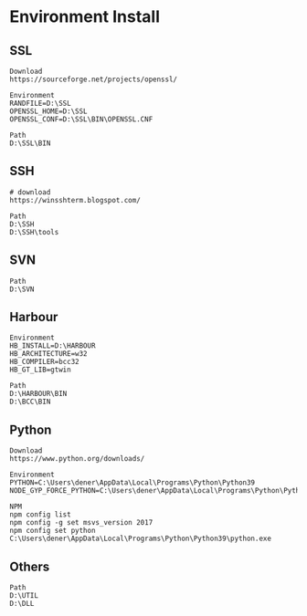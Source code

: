 # Environment Install

## SSL
```text
Download
https://sourceforge.net/projects/openssl/

Environment
RANDFILE=D:\SSL
OPENSSL_HOME=D:\SSL
OPENSSL_CONF=D:\SSL\BIN\OPENSSL.CNF

Path
D:\SSL\BIN
```
## SSH
```text
# download
https://winsshterm.blogspot.com/

Path
D:\SSH
D:\SSH\tools
```
## SVN
```text
Path
D:\SVN
```
## Harbour
```text
Environment
HB_INSTALL=D:\HARBOUR
HB_ARCHITECTURE=w32
HB_COMPILER=bcc32
HB_GT_LIB=gtwin

Path
D:\HARBOUR\BIN
D:\BCC\BIN
```
## Python
```text
Download
https://www.python.org/downloads/

Environment
PYTHON=C:\Users\dener\AppData\Local\Programs\Python\Python39
NODE_GYP_FORCE_PYTHON=C:\Users\dener\AppData\Local\Programs\Python\PythonXX\python.exe

NPM
npm config list
npm config -g set msvs_version 2017
npm config set python C:\Users\dener\AppData\Local\Programs\Python\Python39\python.exe
```
## Others
```text
Path
D:\UTIL
D:\DLL
```



